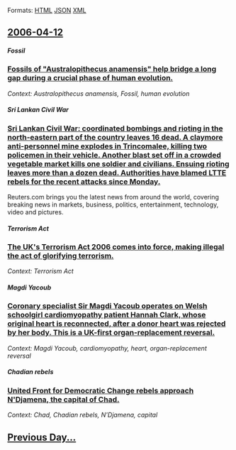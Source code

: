 
Formats: [HTML](2006/04/12/index.html)  [JSON](2006/04/12/index.json)  [XML](2006/04/12/index.xml)  

## [2006-04-12](/news/2006/04/12/index.md)

##### Fossil
### [ Fossils of "Australopithecus anamensis" help bridge a long gap during a crucial phase of human evolution. ](/news/2006/04/12/fossils-of-australopithecus-anamensis-help-bridge-a-long-gap-during-a-crucial-phase-of-human-evolution.md)
_Context: Australopithecus anamensis, Fossil, human evolution_

##### Sri Lankan Civil War
### [ Sri Lankan Civil War: coordinated bombings and rioting in the north-eastern part of the country leaves 16 dead. A claymore anti-personnel mine explodes in Trincomalee, killing two policemen in their vehicle. Another blast set off in a crowded vegetable market kills one soldier and civilians. Ensuing rioting leaves more than a dozen dead. Authorities have blamed LTTE rebels for the recent attacks since Monday. ](/news/2006/04/12/sri-lankan-civil-war-coordinated-bombings-and-rioting-in-the-north-eastern-part-of-the-country-leaves-16-dead-a-claymore-anti-personnel-m.md)
Reuters.com brings you the latest news from around the world, covering breaking news in markets, business, politics, entertainment, technology, video and pictures.

##### Terrorism Act
### [ The UK's Terrorism Act 2006 comes into force, making illegal the act of glorifying terrorism. ](/news/2006/04/12/the-uk-s-terrorism-act-2006-comes-into-force-making-illegal-the-act-of-glorifying-terrorism.md)
_Context: Terrorism Act_

##### Magdi Yacoub
### [ Coronary specialist Sir Magdi Yacoub operates on Welsh schoolgirl cardiomyopathy patient Hannah Clark, whose original heart is reconnected, after a donor heart was rejected by her body. This is a UK-first organ-replacement reversal. ](/news/2006/04/12/coronary-specialist-sir-magdi-yacoub-operates-on-welsh-schoolgirl-cardiomyopathy-patient-hannah-clark-whose-original-heart-is-reconnected.md)
_Context: Magdi Yacoub, cardiomyopathy, heart, organ-replacement reversal_

##### Chadian rebels
### [ United Front for Democratic Change rebels approach N'Djamena, the capital of Chad. ](/news/2006/04/12/united-front-for-democratic-change-rebels-approach-n-djamena-the-capital-of-chad.md)
_Context: Chad, Chadian rebels, N'Djamena, capital_

## [Previous Day...](/news/2006/04/11/index.md)

